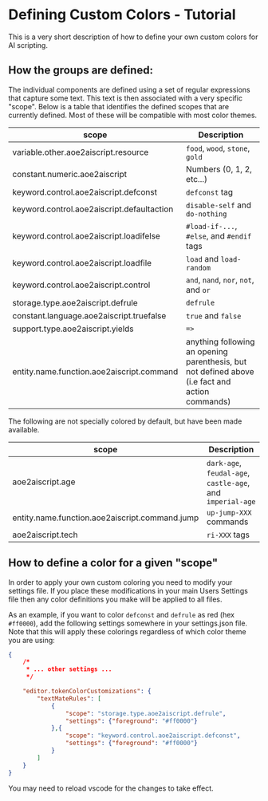 # Defining Custom Colors - Tutorial

This is a very short description of how to define your own custom colors for AI scripting.


## How the groups are defined:

The individual components are defined using a set of regular expressions that capture some text. This text is then associated with a very specific "scope". Below is a table that identifies the defined scopes that are currently defined. Most of these will be compatible with most color themes.

| scope                                          | Description 
|------------------------------------------------|-------------
| variable.other.aoe2aiscript.resource           | `food`, `wood`, `stone`, `gold`
| constant.numeric.aoe2aiscript                  | Numbers (0, 1, 2, etc...)
| keyword.control.aoe2aiscript.defconst          | `defconst` tag
| keyword.control.aoe2aiscript.defaultaction     | `disable-self` and `do-nothing`
| keyword.control.aoe2aiscript.loadifelse        | `#load-if-...`, `#else`, and `#endif` tags
| keyword.control.aoe2aiscript.loadfile          | `load` and `load-random`
| keyword.control.aoe2aiscript.control           | `and`, `nand`, `nor`, `not`, and `or`
| storage.type.aoe2aiscript.defrule              | `defrule`
| constant.language.aoe2aiscript.truefalse       | `true` and `false`
| support.type.aoe2aiscript.yields               | `=>`
| entity.name.function.aoe2aiscript.command      | anything following an opening parenthesis, but not defined above (i.e fact and action commands)

The following are not specially colored by default, but have been made available.

| scope                                          | Description 
|------------------------------------------------|-------------
| aoe2aiscript.age                               | `dark-age`, `feudal-age`, `castle-age`, and `imperial-age`
| entity.name.function.aoe2aiscript.command.jump | `up-jump-XXX` commands
| aoe2aiscript.tech                              | `ri-XXX` tags


## How to define a color for a given "scope"

In order to apply your own custom coloring you need to modify your settings file. If you place these modifications in your main Users Settings file then any color definitions you make will be applied to all files.

As an example, if you want to color `defconst` and `defrule` as red (hex `#ff0000`), add the following settings somewhere in your settings.json file. Note that this will apply these colorings regardless of which color theme you are using:

```json
{
    /* 
     * ... other settings ...
     */

    "editor.tokenColorCustomizations": {
        "textMateRules": [
            {
                "scope": "storage.type.aoe2aiscript.defrule",
                "settings": {"foreground": "#ff0000"}
            },{
                "scope": "keyword.control.aoe2aiscript.defconst",
                "settings": {"foreground": "#ff0000"}
            }
        ]
    }
}
```

You may need to reload vscode for the changes to take effect.